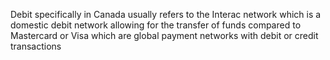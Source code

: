 Debit specifically in Canada usually refers to the Interac network which is a domestic debit network allowing for the transfer of funds compared to Mastercard or Visa which are  global payment networks with debit or credit transactions
